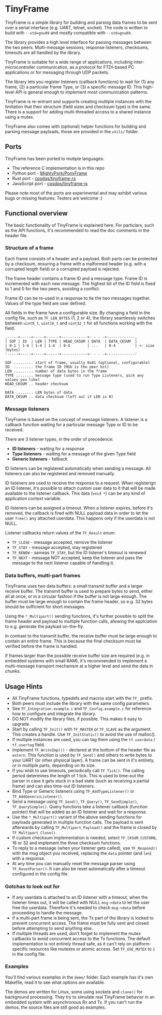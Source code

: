 # TinyFrame

TinyFrame is a simple library for building and parsing data frames to be sent 
over a serial interface (e.g. UART, telnet, socket). The code is written to build with 
`--std=gnu99` and mostly compatible with `--std=gnu89`.

The library provides a high level interface for passing messages between the two peers.
Multi-message sessions, response listeners, checksums, timeouts are all handled by the library.

TinyFrame is suitable for a wide range of applications, including inter-microcontroller 
communication, as a protocol for FTDI-based PC applications or for messaging through
UDP packets.

The library lets you register listeners (callback functions) to wait for (1) any frame, (2)
a particular frame Type, or (3) a specific message ID. This high-level API is general 
enough to implement most communication patterns.

TinyFrame is re-entrant and supports creating multiple instances with the limitation
that their structure (field sizes and checksum type) is the same. There is a support
for adding multi-threaded access to a shared instance using a mutex.

TinyFrame also comes with (optional) helper functions for building and parsing message
payloads, those are provided in the `utils/` folder.

## Ports

TinyFrame has been ported to mutiple languages:

- The reference C implementation is in this repo
- Python port - [MightyPork/PonyFrame](https://github.com/MightyPork/PonyFrame)
- Rust port - [cpsdqs/tinyframe-rs](https://github.com/cpsdqs/tinyframe-rs)
- JavaScript port - [cpsdqs/tinyframe-js](https://github.com/cpsdqs/tinyframe-js)

Please note most of the ports are experimental and may exhibit various bugs or missing 
features. Testers are welcome :)

## Functional overview

The basic functionality of TinyFrame is explained here. For particlars, such as the
API functions, it's recommended to read the doc comments in the header file.

### Structure of a frame

Each frame consists of a header and a payload. Both parts can be protected by a checksum, 
ensuring a frame with a malformed header (e.g. with a corrupted length field) or a corrupted
payload is rejected.

The frame header contains a frame ID and a message type. Frame ID is incremented with each
new message. The highest bit of the ID field is fixed to 1 and 0 for the two peers, 
avoiding a conflict.

Frame ID can be re-used in a response to tie the two messages together. Values of the
type field are user defined.

All fields in the frame have a configurable size. By changing a field in the config 
file, such as `TF_LEN_BYTES` (1, 2 or 4), the library seamlessly switches between `uint8_t`,
`uint16_t` and `uint32_t` for all functions working with the field. 

```
,-----+-----+-----+------+------------+- - - -+-------------,
| SOF | ID  | LEN | TYPE | HEAD_CKSUM | DATA  | DATA_CKSUM  |
| 0-1 | 1-4 | 1-4 | 1-4  | 0-4        | ...   | 0-4         | <- size (bytes)
'-----+-----+-----+------+------------+- - - -+-------------'

SOF ......... start of frame, usually 0x01 (optional, configurable)
ID  ......... the frame ID (MSb is the peer bit)
LEN ......... number of data bytes in the frame
TYPE ........ message type (used to run Type Listeners, pick any values you like)
HEAD_CKSUM .. header checksum

DATA ........ LEN bytes of data
DATA_CKSUM .. data checksum (left out if LEN is 0)
```

### Message listeners

TinyFrame is based on the concept of message listeners. A listener is a callback function 
waiting for a particular message Type or ID to be received.

There are 3 listener types, in the order of precedence:
 
- **ID listeners** - waiting for a response
- **Type listeners** - waiting for a message of the given Type field
- **Generic listeners** - fallback

ID listeners can be registered automatically when sending a message. All listeners can 
also be registered and removed manually. 

ID listeners are used to receive the response to a request. When registerign an ID 
listener, it's possible to attach custom user data to it that will be made available to 
the listener callback. This data (`void *`) can be any kind of application context 
variable.

ID listeners can be assigned a timeout. When a listener expires, before it's removed,
the callback is fired with NULL payload data in order to let the user `free()` any
attached userdata. This happens only if the userdata is not NULL.

Listener callbacks return values of the `TF_Result` enum:

- `TF_CLOSE` - message accepted, remove the listener
- `TF_STAY` - message accepted, stay registered
- `TF_RENEW` - sameas `TF_STAY`, but the ID listener's timeout is renewed
- `TF_NEXT` - message NOT accepted, keep the listener and pass the message to the next 
              listener capable of handling it.

### Data buffers, multi-part frames

TinyFrame uses two data buffers: a small transmit buffer and a larger receive buffer.
The transmit buffer is used to prepare bytes to send, either all at once, or in a 
circular fashion if the buffer is not large enough. The buffer must be large enough to 
contain the frame header, so e.g. 32 bytes should be sufficient for short messages.

Using the `*_Multipart()` sending functions, it's further possible to split the frame 
header and payload to multiple function calls, allowing the applciation to e.g. generate
the payload on-the-fly.

In contrast to the transmit buffer, the receive buffer must be large enough to contain 
an entire frame. This is because the final checksum must be verified before the frame 
is handled.
 
If frames larger than the possible receive buffer size are required (e.g. in embedded 
systems with small RAM), it's recommended to implement a multi-message transport mechanism
at a higher level and send the data in chunks.

## Usage Hints

- All TinyFrame functions, typedefs and macros start with the `TF_` prefix.
- Both peers must include the library with the same config parameters
- See `TF_Integration.example.c` and `TF_Config.example.c` for reference how to configure and integrate the library.
- DO NOT modify the library files, if possible. This makes it easy to upgrade.
- Start by calling `TF_Init()` with `TF_MASTER` or `TF_SLAVE` as the argument. This creates a handle.
  Use `TF_InitStatic()` to avoid the use of malloc(). 
- If multiple instances are used, you can tag them using the `tf.userdata` / `tf.usertag` field.
- Implement `TF_WriteImpl()` - declared at the bottom of the header file as `extern`.
  This function is used by `TF_Send()` and others to write bytes to your UART (or other physical layer).
  A frame can be sent in it's entirety, or in multiple parts, depending on its size.
- If you wish to use timeouts, periodically call `TF_Tick()`. The calling period determines 
  the length of 1 tick. This is used to time-out the parser in case it gets stuck 
  in a bad state (such as receiving a partial frame) and can also time-out ID listeners.
- Bind Type or Generic listeners using `TF_AddTypeListener()` or `TF_AddGenericListener()`.
- Send a message using `TF_Send()`, `TF_Query()`, `TF_SendSimple()`, `TF_QuerySimple()`.
  Query functions take a listener callback (function pointer) that will be added as 
  an ID listener and wait for a response.
- Use the `*_Multipart()` variant of the above sending functions for payloads generated in
  multiple function calls. The payload is sent afterwards by calling `TF_Multipart_Payload()`
  and the frame is closed by `TF_Multipart_Close()`.
- If custom checksum implementation is needed, select `TF_CKSUM_CUSTOM8`, 16 or 32 and 
  implement the three checksum functions.
- To reply to a message (when your listener gets called), use `TF_Respond()`
  with the msg object you received, replacing the `data` pointer (and `len`) with a response.
- At any time you can manually reset the message parser using `TF_ResetParser()`. It can also 
  be reset automatically after a timeout configured in the config file.

### Gotchas to look out for

- If any userdata is attached to an ID listener with a timeout, when the listener times out,
  it will be called with NULL `msg->data` to let the user free the userdata. Therefore 
  it's needed to check `msg->data` before proceeding to handle the message.
- If a multi-part frame is being sent, the Tx part of the library is locked to prevent 
  concurrent access. The frame must be fully sent and closed before attempting to send
  anything else. 
- If multiple threads are used, don't forget to implement the mutex callbacks to avoid 
  concurrent access to the Tx functions. The default implementation is not entirely thread
  safe, as it can't rely on platform-specific resources like mutexes or atomic access. 
  Set `TF_USE_MUTEX` to `1` in the config file.

### Examples

You'll find various examples in the `demo/` folder. Each example has it's own Makefile,
read it to see what options are available.

The demos are written for Linux, some using sockets and `clone()` for background processing.
They try to simulate real TinyFrame behavior in an embedded system with asynchronous 
Rx and Tx. If you can't run the demos, the source files are still good as examples.
